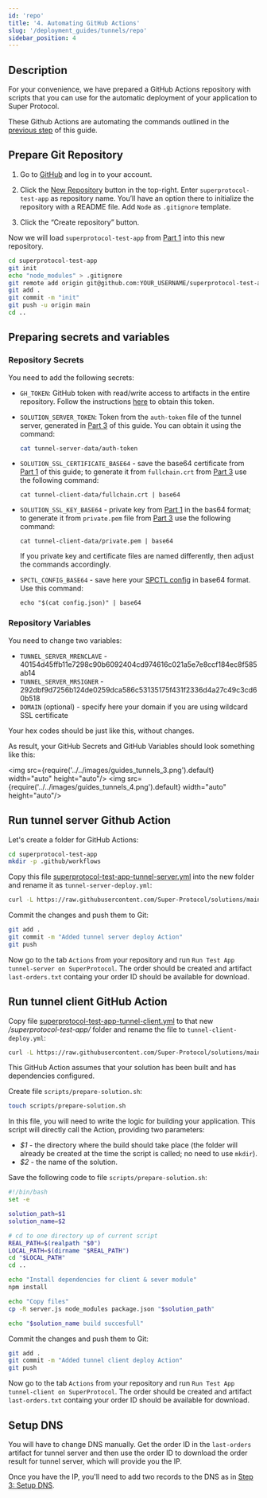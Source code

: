 ```yaml
---
id: 'repo'
title: '4. Automating GitHub Actions'
slug: '/deployment_guides/tunnels/repo'
sidebar_position: 4
---
```


## Description

For your convenience, we have prepared a GitHub Actions repository with scripts that you can use for the automatic deployment of your application to Super Protocol.

These Github Actions are automating the commands outlined in the [previous step](/developers/deployment_guides/tunnels/manual_run) of this guide.

## Prepare Git Repository

1. Go to [GitHub](https://github.com) and log in to your account.

2. Click the [New Repository](https://github.com/new) button in the top-right. Enter `superprotocol-test-app` as repository name. You’ll have an option there to initialize the repository with a README file. Add `Node` as `.gitignore` template.

3. Click the “Create repository” button.

Now we will load `superprotocol-test-app` from [Part 1](/developers/deployment_guides/tunnels/preparing) into this new repository.

```bash
cd superprotocol-test-app
git init
echo "node_modules" > .gitignore
git remote add origin git@github.com:YOUR_USERNAME/superprotocol-test-app
git add .
git commit -m "init"
git push -u origin main
cd ..
```

## Preparing secrets and variables

### Repository Secrets

You need to add the following secrets:

- `GH_TOKEN`: GitHub token with read/write access to artifacts in the entire repository. Follow the instructions [here](https://docs.github.com/en/enterprise-server@3.6/authentication/keeping-your-account-and-data-secure/managing-your-personal-access-tokens) to obtain this token.

- `SOLUTION_SERVER_TOKEN`: Token from the `auth-token` file of the tunnel server, generated in [Part 3](/developers/deployment_guides/tunnels/manual_run) of this guide. You can obtain it using the command:

  ```bash
  cat tunnel-server-data/auth-token
  ```
- `SOLUTION_SSL_CERTIFICATE_BASE64` - save the base64 certificate from [Part 1](/developers/deployment_guides/tunnels/preparing) of this guide; to generate it from `fullchain.crt` from [Part 3](/developers/deployment_guides/tunnels/manual_run) use the following command:

  ```
  cat tunnel-client-data/fullchain.crt | base64
  ```

- `SOLUTION_SSL_KEY_BASE64` - private key from [Part 1](/developers/deployment_guides/tunnels/preparing) in the bas64 format; to generate it from `private.pem` file from [Part 3](/developers/deployment_guides/tunnels/manual_run) use the following command:

  ```
  cat tunnel-client-data/private.pem | base64
  ```

  If you private key and certificate files are named differently, then adjust the commands accordingly.

- `SPCTL_CONFIG_BASE64` - save here your [SPCTL config](/developers/cli_guides/configure) in base64 format. Use this command:

  ```
  echo "$(cat config.json)" | base64
  ```

### Repository Variables

You need to change two variables:
 
- `TUNNEL_SERVER_MRENCLAVE` - 40154d45ffb11e7298c90b6092404cd974616c021a5e7e8ccf184ec8f585ab14
- `TUNNEL_SERVER_MRSIGNER` - 292dbf9d7256b124de0259dca586c53135175f431f2336d4a27c49c3cd60b518
- `DOMAIN` (optional) - specify here your domain if you are using wildcard SSL certificate

Your hex codes should be just like this, without changes.

As result, your GitHub Secrets and GitHub Variables should look something like this:

<img src={require('../../images/guides_tunnels_3.png').default} width="auto" height="auto"/>
<img src={require('../../images/guides_tunnels_4.png').default} width="auto" height="auto"/>

## Run tunnel server Github Action

Let's create a folder for GitHub Actions:

```bash
cd superprotocol-test-app
mkdir -p .github/workflows
```

Copy this file [superprotocol-test-app-tunnel-server.yml](https://github.com/Super-Protocol/solutions/blob/main/Tunnel%20Client/examples/Github%20Actions/superprotocol-test-app-tunnel-server.yml) into the new folder and rename it as `tunnel-server-deploy.yml`:

```bash
curl -L https://raw.githubusercontent.com/Super-Protocol/solutions/main/Tunnel%20Client/examples/Github%20Actions/superprotocol-test-app-tunnel-server.yml -o .github/workflows/tunnel-server-deploy.yml
```

Commit the changes and push them to Git:

```bash
git add .
git commit -m "Added tunnel server deploy Action"
git push
```

Now go to the tab `Actions` from your repository and run `Run Test App tunnel-server on SuperProtocol`. The order should be created and artifact `last-orders.txt` containg your order ID should be available for download.

## Run tunnel client GitHub Action

Copy file [superprotocol-test-app-tunnel-client.yml](https://github.com/Super-Protocol/solutions/blob/main/Tunnel%20Client/examples/Github%20Actions/superprotocol-test-app-tunnel-client.yml) to that new */superprotocol-test-app/* folder and rename the file to `tunnel-client-deploy.yml`:

```bash
curl -L https://raw.githubusercontent.com/Super-Protocol/solutions/main/Tunnel%20Client/examples/Github%20Actions/superprotocol-test-app-tunnel-client.yml -o .github/workflows/tunnel-client-deploy.yml
```

This GitHub Action assumes that your solution has been built and has dependencies configured.

Create file `scripts/prepare-solution.sh`:

```bash
touch scripts/prepare-solution.sh
```

In this file, you will need to write the logic for building your application. This script will directly call the Action, providing two parameters:

- _$1_ - the directory where the build should take place (the folder will already be created at the time the script is called; no need to use `mkdir`).
- _$2_ - the name of the solution.

Save the following code to file `scripts/prepare-solution.sh`:

```bash title="prepare-solution.sh"
#!/bin/bash
set -e

solution_path=$1
solution_name=$2

# cd to one directory up of current script
REAL_PATH=$(realpath "$0")
LOCAL_PATH=$(dirname "$REAL_PATH")
cd "$LOCAL_PATH"
cd ..

echo "Install dependencies for client & sever module"
npm install

echo "Copy files"
cp -R server.js node_modules package.json "$solution_path"

echo "$solution_name build succesfull"
```

Commit the changes and push them to Git:

```bash
git add .
git commit -m "Added tunnel client deploy Action"
git push
```

Now go to the tab `Actions` from your repository and run `Run Test App tunnel-client on SuperProtocol`. The order should be created and artifact `last-orders.txt` containg your order ID should be available for download.

## Setup DNS

You will have to change DNS manually. Get the order ID in the `last-orders` artifact for tunnel server and then use the order ID to download the order result for tunnel server, which will provide you the IP.

Once you have the IP, you'll need to add two records to the DNS as in [Step 3: Setup DNS](/developers/deployment_guides/tunnels/manual_run#set-up-dns).